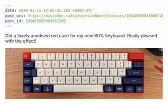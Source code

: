 ```yaml
---
date: 2020-01-11 14:05:01.282 +0000 UTC
post_uri: https://mastodon.radio/users/m0puh/statuses/103465058383667206
post_id: 103465058383667206
---
```

Got a lovely anodised red case for my new 60% keyboard. Really pleased with the effect!


![A 60% keyboard. There are no function or arrow keys and there’s no number pad. Instead the keyboard is smaller.](151267.jpeg)

